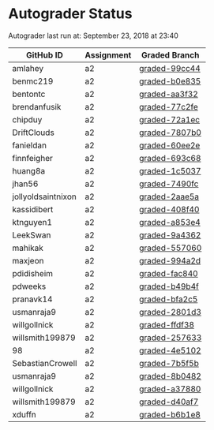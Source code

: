 # Autograder Status
Autograder last run at: September 23, 2018 at 23:40

| GitHub ID | Assignment | Graded Branch |
|-----------|------------|---------------|
| amlahey | a2 | [graded-99cc44](https://github.com/Fall2018COMP401-001/a2-amlahey/tree/graded-99cc44) | 
| benmc219 | a2 | [graded-b0e835](https://github.com/Fall2018COMP401-001/a2-benmc219/tree/graded-b0e835) | 
| bentontc | a2 | [graded-aa3f32](https://github.com/Fall2018COMP401-001/a2-bentontc/tree/graded-aa3f32) | 
| brendanfusik | a2 | [graded-77c2fe](https://github.com/Fall2018COMP401-001/a2-brendanfusik/tree/graded-77c2fe) | 
| chipduy | a2 | [graded-72a1ec](https://github.com/Fall2018COMP401-001/a2-chipduy/tree/graded-72a1ec) | 
| DriftClouds | a2 | [graded-7807b0](https://github.com/Fall2018COMP401-001/a2-DriftClouds/tree/graded-7807b0) | 
| fanieldan | a2 | [graded-60ee2e](https://github.com/Fall2018COMP401-001/a2-fanieldan/tree/graded-60ee2e) | 
| finnfeigher | a2 | [graded-693c68](https://github.com/Fall2018COMP401-001/a2-finnfeigher/tree/graded-693c68) | 
| huang8a | a2 | [graded-1c5037](https://github.com/Fall2018COMP401-001/a2-huang8a/tree/graded-1c5037) | 
| jhan56 | a2 | [graded-7490fc](https://github.com/Fall2018COMP401-001/a2-jhan56/tree/graded-7490fc) | 
| jollyoldsaintnixon | a2 | [graded-2aae5a](https://github.com/Fall2018COMP401-001/a2-jollyoldsaintnixon/tree/graded-2aae5a) | 
| kassidibert | a2 | [graded-408f40](https://github.com/Fall2018COMP401-001/a2-kassidibert/tree/graded-408f40) | 
| ktnguyen1 | a2 | [graded-a853e4](https://github.com/Fall2018COMP401-001/a2-ktnguyen1/tree/graded-a853e4) | 
| LeekSwan | a2 | [graded-9a4362](https://github.com/Fall2018COMP401-001/a2-LeekSwan/tree/graded-9a4362) | 
| mahikak | a2 | [graded-557060](https://github.com/Fall2018COMP401-001/a2-mahikak/tree/graded-557060) | 
| maxjeon | a2 | [graded-994a2d](https://github.com/Fall2018COMP401-001/a2-maxjeon/tree/graded-994a2d) | 
| pdidisheim | a2 | [graded-fac840](https://github.com/Fall2018COMP401-001/a2-pdidisheim/tree/graded-fac840) | 
| pdweeks | a2 | [graded-b49b4f](https://github.com/Fall2018COMP401-001/a2-pdweeks/tree/graded-b49b4f) | 
| pranavk14 | a2 | [graded-bfa2c5](https://github.com/Fall2018COMP401-001/a2-pranavk14/tree/graded-bfa2c5) | 
| usmanraja9 | a2 | [graded-2801d3](https://github.com/Fall2018COMP401-001/a2-usmanraja9/tree/graded-2801d3) | 
| willgollnick | a2 | [graded-ffdf38](https://github.com/Fall2018COMP401-001/a2-willgollnick/tree/graded-ffdf38) | 
| willsmith199879 | a2 | [graded-257633](https://github.com/Fall2018COMP401-001/a2-willsmith199879/tree/graded-257633) | 
98 | a2 | [graded-4e5102](https://github.com/Fall2018COMP401-001/a2-rdhall98/tree/graded-4e5102) | 
| SebastianCrowell | a2 | [graded-7b5f5b](https://github.com/Fall2018COMP401-001/a2-SebastianCrowell/tree/graded-7b5f5b) | 
| usmanraja9 | a2 | [graded-8b0482](https://github.com/Fall2018COMP401-001/a2-usmanraja9/tree/graded-8b0482) | 
| willgollnick | a2 | [graded-a37880](https://github.com/Fall2018COMP401-001/a2-willgollnick/tree/graded-a37880) | 
| willsmith199879 | a2 | [graded-d40af7](https://github.com/Fall2018COMP401-001/a2-willsmith199879/tree/graded-d40af7) | 
| xduffn | a2 | [graded-b6b1e8](https://github.com/Fall2018COMP401-001/a2-xduffn/tree/graded-b6b1e8) | 

